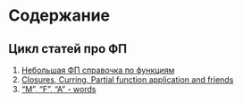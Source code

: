 # Содержание

## Цикл статей про ФП

1. [Небольшая ФП справочка по функциям](./notes/about_fp/fp-i.html)
2. [Closures, Curring, Partial function application and friends](./notes/about_fp/fp-ii.html)
3. [“M”, “F”, “A” - words](./notes/about_fp/fp-iii.html)
